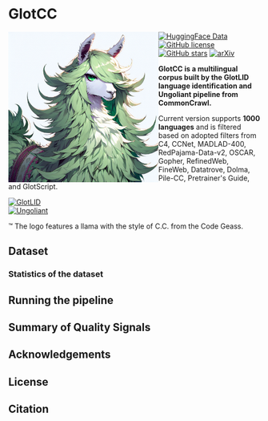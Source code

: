 # GlotCC

<img align="left" src="assets/images/logo.png" width="300" height="300" /> 

<a href="https://huggingface.co/cis-lmu/glotlid"><img alt="HuggingFace Data" src="https://img.shields.io/badge/%F0%9F%A4%97%20Hugging%20Face-Data-blue"></a>
<a href="https://github.com/cisnlp/GlotCC/blob/main/LICENSE"><img alt="GitHub license" src="https://img.shields.io/github/license/cisnlp/GlotCC"></a>
<a href="."><img alt="GitHub stars" src="https://img.shields.io/github/stars/cisnlp/GlotCC"></a>
<a href="https://arxiv.org/abs/xxxx.xxxxx"><img alt="arXiv" src="https://img.shields.io/badge/arXiv-xxxx.xxxxx-b31b1b.svg"></a>
</p>


**GlotCC is a multilingual corpus built by the GlotLID language identification and Ungoliant pipeline from CommonCrawl.** 

Current version supports **1000 languages** and is filtered based on adopted filters from C4, CCNet, MADLAD-400, RedPajama-Data-v2, OSCAR, Gopher, RefinedWeb, FineWeb, Datatrove, Dolma, Pile-CC, Pretrainer's Guide, and GlotScript.

<a href="https://github.com/cisnlp/GlotLID"><img alt="GlotLID" src="https://img.shields.io/badge/GlotLID-github.com/cisnlp/GlotLID-f5b041.svg"></a> \
<a href="https://github.com/kargaranamir/ungoliant"><img alt="Ungoliant" src="https://img.shields.io/badge/Ungoliant-github.com/kargaranamir/ungoliant-cacfd2.svg"></a> 

™ The logo features a llama with the style of C.C. from the Code Geass.


## Dataset

### Statistics of the dataset

## Running the pipeline

## Summary of Quality Signals

## Acknowledgements

## License

## Citation

